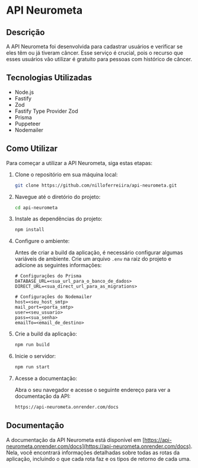 # API Neurometa

## Descrição

A API Neurometa foi desenvolvida para cadastrar usuários e verificar se eles têm ou já tiveram câncer. Esse serviço é crucial, pois o recurso que esses usuários vão utilizar é gratuito para pessoas com histórico de câncer.

## Tecnologias Utilizadas

- Node.js
- Fastify
- Zod
- Fastify Type Provider Zod
- Prisma
- Puppeteer
- Nodemailer

## Como Utilizar

Para começar a utilizar a API Neurometa, siga estas etapas:

1. Clone o repositório em sua máquina local:

    ```sh
    git clone https://github.com/nilloferreiira/api-neurometa.git
    ```

2. Navegue até o diretório do projeto:

    ```sh
    cd api-neurometa
    ```

3. Instale as dependências do projeto:

    ```sh
    npm install
    ```

4. Configure o ambiente:

    Antes de criar a build da aplicação, é necessário configurar algumas variáveis de ambiente. Crie um arquivo `.env` na raiz do projeto e adicione as seguintes informações:

    ```plaintext
    # Configurações do Prisma
    DATABASE_URL=<sua_url_para_o_banco_de_dados>
    DIRECT_URL=<sua_direct_url_para_as_migrations>

    # Configurações do Nodemailer
    host=<seu_host_smtp>
    mail_port=<porta_smtp>
    user=<seu_usuario>
    pass=<sua_senha>
    emailTo=<email_de_destino>
    ```

5. Crie a build da aplicação:

    ```sh
    npm run build
    ```

6. Inicie o servidor:

    ```sh
    npm run start
    ```

7. Acesse a documentação:

    Abra o seu navegador e acesse o seguinte endereço para ver a documentação da API:

    ```sh
    https://api-neurometa.onrender.com/docs
    ```

## Documentação

A documentação da API Neurometa está disponível em [https://api-neurometa.onrender.com/docs](https://api-neurometa.onrender.com/docs). Nela, você encontrará informações detalhadas sobre todas as rotas da aplicação, incluindo o que cada rota faz e os tipos de retorno de cada uma.